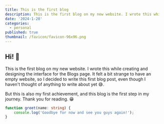 ```yaml
---
title: This is the first blog
description: This is the first blog on my new website. I wrote this while creating and designing the interface for the Blogs page. It felt a bit strange to have an empty website, so I decided to write this first blog post, even though I haven't thought of anything to write about yet.
date: '2024-1-28'
categories:
  - personal
published: true
thumbnail: /favicon/favicon-96x96.png
---
```


## Hi! :wave:

This is the first blog on my new website. I wrote this while creating and designing the interface for the Blogs page. It felt a bit strange to have an empty website, so I decided to write this first blog post, even though I haven't thought of anything to write about yet :sweat_smile:.

But this is also my first achievement, and this blog is the first step in my journey. Thank you for reading. :grin:

```ts
function greet(name: string) {
	console.log('Goodbye for now and see you guys again!');
}
```
